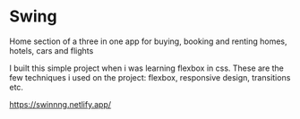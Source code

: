 # Swing
Home section of a three in one app for buying, booking and renting homes, hotels, cars and flights

I built this simple project when i was learning flexbox in css. These are the few techniques i used on the project: flexbox, responsive design, transitions etc.

https://swinnng.netlify.app/
